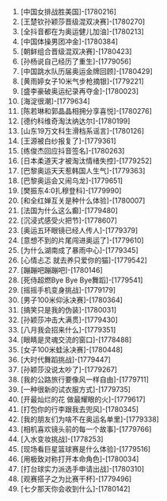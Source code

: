 
1. [中国女排战胜美国]-[1780216]
1. [王楚钦孙颖莎晋级混双决赛]-[1780270]
1. [全抖音都在为奥运健儿加油]-[1780213]
1. [中国体操男团冲金]-[1780384]
1. [朝鲜组合晋级混双决赛]-[1780423]
1. [孙杨说自己经历了重生]-[1779056]
1. [中国跳水队历届奥运金牌回顾]-[1780429]
1. [黄雨婷女子10米气步枪摘银]-[1779221]
1. [盛李豪破奥运纪录再夺金]-[1780023]
1. [海淀很潮]-[1779634]
1. [陈若琳和郭晶晶相拥分享喜悦]-[1780276]
1. [德约科维奇淘汰纳达尔]-[1780199]
1. [山东19万文科生滑档系谣言]-[1780126]
1. [王源被白纱报复了]-[1779361]
1. [练俊杰回应抖音签名]-[1780263]
1. [日本柔道天才被淘汰情绪失控]-[1779252]
1. [巴黎奥运天天惹韩国人生气]-[1779363]
1. [巴黎奥运会又闹乌龙]-[1779651]
1. [樊振东4:0扎穆登科]-[1779990]
1. [和全红婵互关是种什么体验]-[1780007]
1. [法国为什么这么癫]-[1779480]
1. [沉浸式感受火把节]-[1778607]
1. [奥运五环眼镜已经人传人]-[1779379]
1. [意想不到的片尾闯进奥运了]-[1779610]
1. [为什么湖南成了暴雨中心]-[1779345]
1. [心情忐忑 就去养只爱你的猫]-[1779542]
1. [蹦蹦吧蹦蹦吧]-[1780146]
1. [死侍超燃Bye Bye Bye舞蹈]-[1779541]
1. [摇摇手机变身挑战]-[1779179]
1. [男子100米仰泳决赛]-[1780364]
1. [搞笑只是我的伪装]-[1780031]
1. [孙颖莎冲击大满贯]-[1779430]
1. [八月我会招来什么]-[1779351]
1. [眼睛是灵魂交流的窗口]-[1778488]
1. [女子100米蛙泳决赛]-[1780448]
1. [大时代舞蹈挑战]-[1779447]
1. [孙颖莎没说太吵了]-[1779267]
1. [我的公路旅行要像风一样自由]-[1779711]
1. [一种很新的试衣服方式]-[1779735]
1. [开最灿烂的花 做最耀眼的火]-[1779617]
1. [打包你的行李跟我去兜风]-[1780345]
1. [我的朋友们为啥不在奥运名单里]-[1779338]
1. [相机喜欢镜头前的每一个故事]-[1779766]
1. [入水变妆挑战]-[1778253]
1. [现场看巨星篮球赛是什么体验]-[1779516]
1. [用极致对称打开本命角色]-[1780034]
1. [打台球实力派选手申请出战]-[1780310]
1. [观赛搭子之为比赛干杯]-[1779496]
1. [七夕那天你会收到什么]-[1780142]